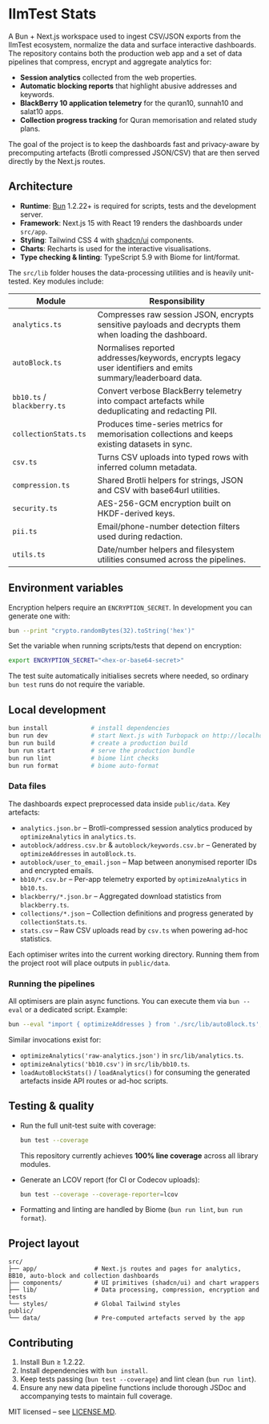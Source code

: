 # IlmTest Stats

A Bun + Next.js workspace used to ingest CSV/JSON exports from the IlmTest ecosystem, normalize the data and surface interactive dashboards. The repository contains both the production web app and a set of data pipelines that compress, encrypt and aggregate analytics for:

- **Session analytics** collected from the web properties.
- **Automatic blocking reports** that highlight abusive addresses and keywords.
- **BlackBerry 10 application telemetry** for the quran10, sunnah10 and salat10 apps.
- **Collection progress tracking** for Quran memorisation and related study plans.

The goal of the project is to keep the dashboards fast and privacy-aware by precomputing artefacts (Brotli compressed JSON/CSV) that are then served directly by the Next.js routes.

## Architecture

- **Runtime**: [Bun](https://bun.sh) 1.2.22+ is required for scripts, tests and the development server.
- **Framework**: Next.js 15 with React 19 renders the dashboards under `src/app`.
- **Styling**: Tailwind CSS 4 with [shadcn/ui](https://ui.shadcn.com) components.
- **Charts**: Recharts is used for the interactive visualisations.
- **Type checking & linting**: TypeScript 5.9 with Biome for lint/format.

The `src/lib` folder houses the data-processing utilities and is heavily unit-tested. Key modules include:

| Module | Responsibility |
| --- | --- |
| `analytics.ts` | Compresses raw session JSON, encrypts sensitive payloads and decrypts them when loading the dashboard. |
| `autoBlock.ts` | Normalises reported addresses/keywords, encrypts legacy user identifiers and emits summary/leaderboard data. |
| `bb10.ts` / `blackberry.ts` | Convert verbose BlackBerry telemetry into compact artefacts while deduplicating and redacting PII. |
| `collectionStats.ts` | Produces time-series metrics for memorisation collections and keeps existing datasets in sync. |
| `csv.ts` | Turns CSV uploads into typed rows with inferred column metadata. |
| `compression.ts` | Shared Brotli helpers for strings, JSON and CSV with base64url utilities. |
| `security.ts` | AES-256-GCM encryption built on HKDF-derived keys. |
| `pii.ts` | Email/phone-number detection filters used during redaction. |
| `utils.ts` | Date/number helpers and filesystem utilities consumed across the pipelines. |

## Environment variables

Encryption helpers require an `ENCRYPTION_SECRET`. In development you can generate one with:

```bash
bun --print "crypto.randomBytes(32).toString('hex')"
```

Set the variable when running scripts/tests that depend on encryption:

```bash
export ENCRYPTION_SECRET="<hex-or-base64-secret>"
```

The test suite automatically initialises secrets where needed, so ordinary `bun test` runs do not require the variable.

## Local development

```bash
bun install            # install dependencies
bun run dev            # start Next.js with Turbopack on http://localhost:3000
bun run build          # create a production build
bun run start          # serve the production bundle
bun run lint           # biome lint checks
bun run format         # biome auto-format
```

### Data files

The dashboards expect preprocessed data inside `public/data`. Key artefacts:

- `analytics.json.br` – Brotli-compressed session analytics produced by `optimizeAnalytics` in `analytics.ts`.
- `autoblock/address.csv.br` & `autoblock/keywords.csv.br` – Generated by `optimizeAddresses` in `autoBlock.ts`.
- `autoblock/user_to_email.json` – Map between anonymised reporter IDs and encrypted emails.
- `bb10/*.csv.br` – Per-app telemetry exported by `optimizeAnalytics` in `bb10.ts`.
- `blackberry/*.json.br` – Aggregated download statistics from `blackberry.ts`.
- `collections/*.json` – Collection definitions and progress generated by `collectionStats.ts`.
- `stats.csv` – Raw CSV uploads read by `csv.ts` when powering ad-hoc statistics.

Each optimiser writes into the current working directory. Running them from the project root will place outputs in `public/data`.

### Running the pipelines

All optimisers are plain async functions. You can execute them via `bun --eval` or a dedicated script. Example:

```bash
bun --eval "import { optimizeAddresses } from './src/lib/autoBlock.ts'; await optimizeAddresses('source/address.csv', 'source/keywords.csv');"
```

Similar invocations exist for:

- `optimizeAnalytics('raw-analytics.json')` in `src/lib/analytics.ts`.
- `optimizeAnalytics('bb10.csv')` in `src/lib/bb10.ts`.
- `loadAutoBlockStats()` / `loadAnalytics()` for consuming the generated artefacts inside API routes or ad-hoc scripts.

## Testing & quality

- Run the full unit-test suite with coverage:

  ```bash
  bun test --coverage
  ```

  This repository currently achieves **100% line coverage** across all library modules.

- Generate an LCOV report (for CI or Codecov uploads):

  ```bash
  bun test --coverage --coverage-reporter=lcov
  ```

- Formatting and linting are handled by Biome (`bun run lint`, `bun run format`).

## Project layout

```
src/
├── app/                # Next.js routes and pages for analytics, BB10, auto-block and collection dashboards
├── components/         # UI primitives (shadcn/ui) and chart wrappers
├── lib/                # Data processing, compression, encryption and tests
└── styles/             # Global Tailwind styles
public/
└── data/               # Pre-computed artefacts served by the app
```

## Contributing

1. Install Bun ≥ 1.2.22.
2. Install dependencies with `bun install`.
3. Keep tests passing (`bun test --coverage`) and lint clean (`bun run lint`).
4. Ensure any new data pipeline functions include thorough JSDoc and accompanying tests to maintain full coverage.

MIT licensed – see [LICENSE.MD](./LICENSE.MD).
